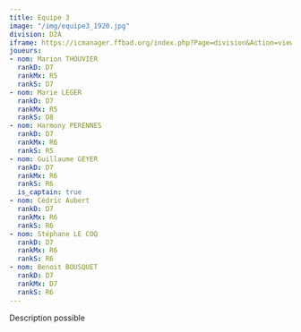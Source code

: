 ```yaml
---
title: Equipe 3
image: "/img/equipe3_1920.jpg"
division: D2A
iframe: https://icmanager.ffbad.org/index.php?Page=division&Action=view&ID_Division=6047&print=
joueurs:
- nom: Marion THOUVIER
  rankD: D7
  rankMx: R5
  rankS: D7
- nom: Marie LEGER
  rankD: D7
  rankMx: R5
  rankS: D8
- nom: Harmony PERENNES
  rankD: D7
  rankMx: R6
  rankS: R5
- nom: Guillaume GEYER
  rankD: D7
  rankMx: R6
  rankS: R6
  is_captain: true
- nom: Cédric Aubert
  rankD: D7
  rankMx: R6
  rankS: R6
- nom: Stéphane LE COQ
  rankD: D7
  rankMx: R6
  rankS: R6
- nom: Benoit BOUSQUET
  rankD: D7
  rankMx: D7
  rankS: R6
---
```


Description possible
